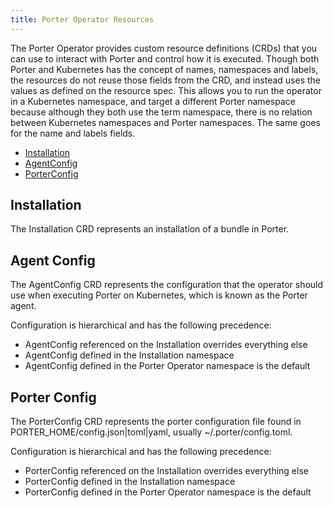 ```yaml
---
title: Porter Operator Resources
---
```


The Porter Operator provides custom resource definitions (CRDs) that you can use to interact with Porter and control how it is executed.
Though both Porter and Kubernetes has the concept of names, namespaces and labels, the resources do not reuse those fields from the 
CRD, and instead uses the values as defined on the resource spec.
This allows you to run the operator in a Kubernetes namespace, and target a different Porter namespace because
although they both use the term namespace, there is no relation between Kubernetes namespaces and Porter namespaces.
The same goes for the name and labels fields.

* [Installation](#installation)
* [AgentConfig](#agent-config)
* [PorterConfig](#porter-config)

## Installation

The Installation CRD represents an installation of a bundle in Porter.

## Agent Config

The AgentConfig CRD represents the configuration that the operator should use when executing Porter on Kubernetes, which is known as the Porter agent.

Configuration is hierarchical and has the following precedence:

* AgentConfig referenced on the Installation overrides everything else
* AgentConfig defined in the Installation namespace
* AgentConfig defined in the Porter Operator namespace is the default

## Porter Config

The PorterConfig CRD represents the porter configuration file found in PORTER_HOME/config.json|toml|yaml, usually ~/.porter/config.toml.

Configuration is hierarchical and has the following precedence:

* PorterConfig referenced on the Installation overrides everything else
* PorterConfig defined in the Installation namespace
* PorterConfig defined in the Porter Operator namespace is the default
